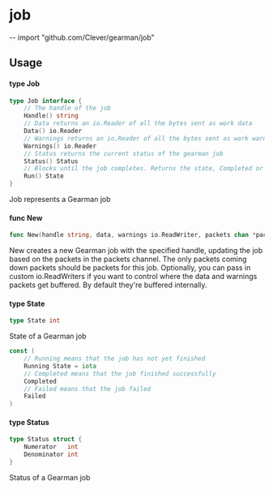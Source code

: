 # job
--
    import "github.com/Clever/gearman/job"


## Usage

#### type Job

```go
type Job interface {
	// The handle of the job
	Handle() string
	// Data returns an io.Reader of all the bytes sent as work data
	Data() io.Reader
	// Warnings returns an io.Reader of all the bytes sent as work warnings
	Warnings() io.Reader
	// Status returns the current status of the gearman job
	Status() Status
	// Blocks until the job completes. Returns the state, Completed or Failed.
	Run() State
}
```

Job represents a Gearman job

#### func  New

```go
func New(handle string, data, warnings io.ReadWriter, packets chan *packet.Packet) Job
```
New creates a new Gearman job with the specified handle, updating the job based
on the packets in the packets channel. The only packets coming down packets
should be packets for this job. Optionally, you can pass in custom
io.ReadWriters if you want to control where the data and warnings packets get
buffered. By default they're buffered internally.

#### type State

```go
type State int
```

State of a Gearman job

```go
const (
	// Running means that the job has not yet finished
	Running State = iota
	// Completed means that the job finished successfully
	Completed
	// Failed means that the job failed
	Failed
)
```

#### type Status

```go
type Status struct {
	Numerator   int
	Denominator int
}
```

Status of a Gearman job
